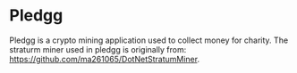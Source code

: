 # Pledgg

Pledgg is a crypto mining application used to collect money for charity. The straturm miner used in pledgg is originally from: https://github.com/ma261065/DotNetStratumMiner.
